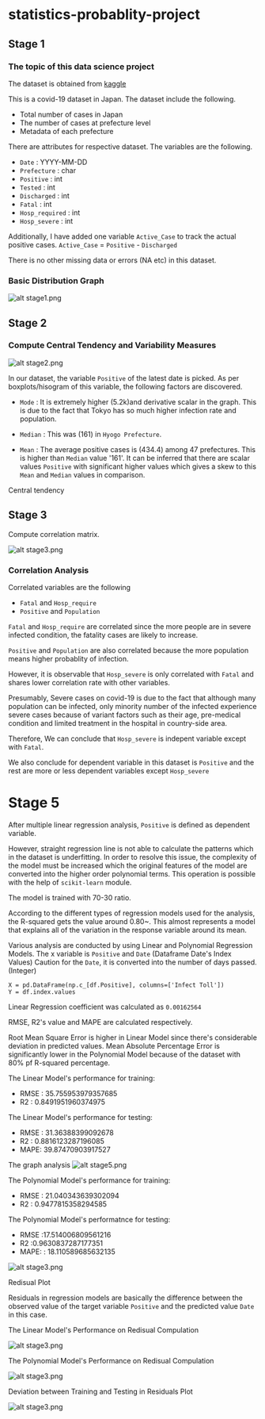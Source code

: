# statistics-probablity-project

## Stage 1 

### The topic of this data science project 

The dataset is obtained from [kaggle](https://www.kaggle.com/lisphilar/covid19-dataset-in-japan?select=covid_jpn_metadata.csv)

This is a covid-19 dataset in Japan. 
The dataset include the following.

- Total number of cases in Japan
- The number of cases at prefecture level
- Metadata of each prefecture

There are attributes for respective dataset.
The variables are the following.

- `Date` : YYYY-MM-DD 
- `Prefecture` : char  
- `Positive` : int
- `Tested` : int
- `Discharged` : int
- `Fatal` : int
- `Hosp_required` : int  
- `Hosp_severe` : int

Additionally, I have added one variable `Active_Case` to track the actual positive cases. 
`Active_Case` = `Positive` - `Discharged` 

There is no other missing data or errors (NA etc) in this dataset.

### Basic Distribution Graph 

![alt stage1.png](https://github.com/mr-wacker/statistics-probablity-project/blob/master/img/Stage1.png)


## Stage 2 

### Compute Central Tendency and Variability Measures

![alt stage2.png](https://github.com/mr-wacker/statistics-probablity-project/blob/master/img/Stage2.png)


In our dataset, the variable `Positive` of the latest date is picked.
As per boxplots/hisogram of this variable, the following factors are discovered.

- `Mode` : It is extremely higher (5.2k)and derivative scalar in the graph.
This is due to the fact that Tokyo has so much higher infection rate and population.

- `Median` : This was (161) in `Hyogo Prefecture`. 

- `Mean` : The average positive cases is (434.4) among 47 prefectures. This is higher than `Median` value '161'. It can be inferred that there are scalar values `Positive` with significant higher values which gives a skew to this `Mean` and `Median` values in comparison.

Central tendency

## Stage 3

Compute correlation matrix. 

![alt stage3.png](https://github.com/mr-wacker/statistics-probablity-project/blob/master/img/Stage3.png)

### Correlation Analysis

Correlated variables are the following

-  `Fatal` and `Hosp_require` 
-  `Positive` and `Population` 

`Fatal` and `Hosp_require` are correlated since the more people are in severe infected condition, the fatality cases are likely to increase.

`Positive` and `Population` are also correlated because the more population means higher probablity of infection. 

However, it is observable that `Hosp_severe` is only correlated with `Fatal` and shares lower correlation rate with other variables.

Presumably, Severe cases on covid-19 is due to the fact that although many population can be infected, only minority number of the infected experience severe cases because of variant factors such as their age, pre-medical condition and limited treatment in the hospital in country-side area.

Therefore, We can conclude that `Hosp_severe` is indepent variable except with `Fatal`.

We also conclude for dependent variable in this dataset is `Positive` and the rest are more or less dependent variables except `Hosp_severe`

# Stage 5

After multiple linear regression analysis, `Positive` is defined as dependent variable. 

However, straight regression line is not able to calculate the patterns which in the dataset is underfitting. In order to resolve this issue, the complexity of the model must be increased which the original features of the model are converted into the higher order polynomial terms. This operation is possible with the help of `scikit-learn` module.

The model is trained with 70-30 ratio.

According to the different types of regression models used for the analysis, the R-squared gets the value around 0.80~. This almost represents a model that explains all of the variation in the response variable around its mean.


Various analysis are conducted by using Linear and Polynomial Regression Models.
The x variable is `Positive` and `Date` (Dataframe Date's Index Values)
Caution for the `Date`, it is converted into the number of days passed. (Integer)

```
X = pd.DataFrame(np.c_[df.Positive], columns=['Infect Toll'])
Y = df.index.values
```

Linear Regression coefficient was calculated as `0.00162564`

RMSE, R2's value and MAPE are calculated respectively.

Root Mean Square Error is higher in Linear Model since there's considerable deviation in predicted values. Mean Absolute Percentage Error is significantly lower in the Polynomial Model because of the dataset with 80% pf R-squared percentage. 

The Linear Model's performance for training:

- RMSE : 35.755953979357685
- R2 : 0.8491951960374975

The Linear Model's performance for testing:

- RMSE : 31.36388399092678
- R2 : 0.8816123287196085
- MAPE:  39.87470903917527

The graph analysis 
![alt stage5.png](https://github.com/mr-wacker/statistics-probablity-project/blob/master/img/Stage5_2.png)

The Polynomial Model's performance for training:

- RMSE : 21.040343639302094
- R2 : 0.9477815358294585

The Polynomial Model's performatnce for testing: 

- RMSE :17.514006809561216
- R2 :0.9630837287177351
- MAPE: : 18.110589685632135

![alt stage3.png](https://github.com/mr-wacker/statistics-probablity-project/blob/master/img/Stage5_4.png)


Redisual Plot 

Residuals in regression models are basically the difference between the observed value of the target variable `Positive` and the predicted value `Date` in this case.

The Linear Model's Performance on Redisual Compulation

![alt stage3.png](https://github.com/mr-wacker/statistics-probablity-project/blob/master/img/residual_1.png)


The Polynomial Model's Performance on Redisual Compulation


![alt stage3.png](https://github.com/mr-wacker/statistics-probablity-project/blob/master/img/residual_2.png)


Deviation between Training and Testing in Residuals Plot


![alt stage3.png](https://github.com/mr-wacker/statistics-probablity-project/blob/master/img/diff.png)
